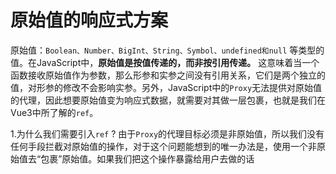 # 原始值的响应式方案

原始值：`Boolean、Number、BigInt、String、Symbol、undefined和null` 等类型的值。在JavaScript中，**原始值是按值传递的，而非按引用传递。** 这意味着当一个函数接收原始值作为参数，那么形参和实参之间没有引用关系，它们是两个独立的值，对形参的修改不会影响实参。另外，JavaScript中的`Proxy`无法提供对原始值的代理，因此想要原始值变为响应式数据，就需要对其做一层包裹，也就是我们在Vue3中所了解的`ref`。

1.为什么我们需要引入`ref` ? 由于`Proxy`的代理目标必须是非原始值，所以我们没有任何手段拦截对原始值的操作，对于这个问题能想到的唯一办法是，使用一个非原始值去“包裹”原始值。如果我们把这个操作暴露给用户去做的话